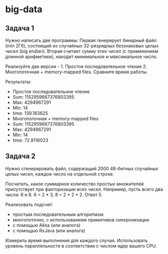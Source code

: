 # big-data

## Задача 1
Нужно написать две программы: Первая генерирует бинарный файл (min 2Гб), состоящий из случайных 32-рязрядных беззнаковых целых чисел (big endian). Вторая считает сумму этих чисел (с применением длинной арифметики), находит минимальное и максимальное число.

Реализуйте две версии - 1. Простое последовательное чтение 2. Многопоточная + memory-mapped files. Сравните время работы.

Результаты:
* Простое последовательное чтение
* Sum: 1152959667376803395
* Max: 4294967291
* Min: 14
* time: 139.183625
* Многопоточная + memory-mapped files
* Sum: 1152959667376803395
* Max: 4294967291
* Min: 14
* time: 72.8116023
## Задача 2
Нужно сгенерировать файл, содержащий 2000 48-битных случайных целых чисел, каждое число на отдельной строке.

Посчитать, какое суммарное количество простых множителей присутствует при факторизации всех чисел. Например, пусть всего два числа: 6 и 8. 6 = 2 * 3, 8 = 2 * 2 * 2. Ответ 5.

Реализовать подсчет:
  * простым последовательным алгоритмом
  * многопоточно, с использованием примитивов синхронизации
  * с помощью Akka (или аналога)
  * c помощью RxJava (или аналога)
  
Измерить время выполнения для каждого случая. Использовать уровень параллельности в соответствии с числом ядер вашего CPU.
